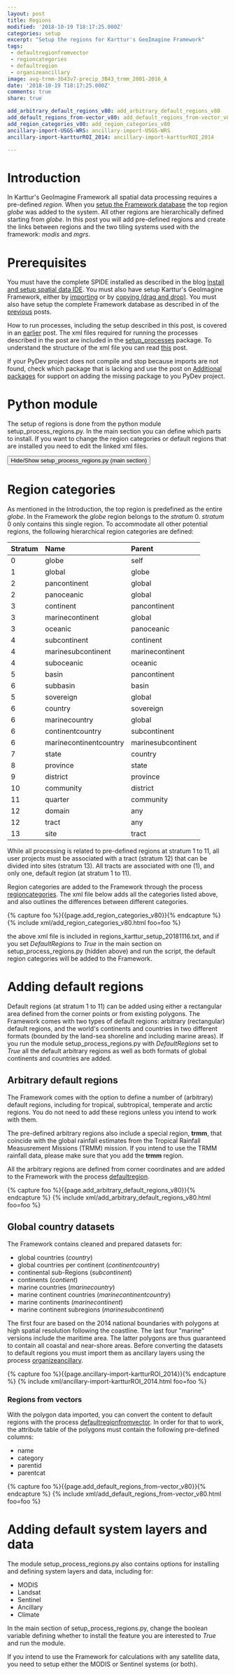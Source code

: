 ```yaml
---
layout: post
title: Regions
modified: '2018-10-19 T18:17:25.000Z'
categories: setup
excerpt: "Setup the regions for Karttur's GeoImagine Framework"
tags:
 - defaultregionfromvector
 - regioncategories
 - defaultregion
 - organizeancillary
image: avg-trmm-3b43v7-precip_3B43_trmm_2001-2016_A
date: '2018-10-19 T18:17:25.000Z'
comments: true
share: true

add_arbitrary_default_regions_v80: add_arbitrary_default_regions_v80
add_default_regions_from-vector_v80: add_default_regions_from-vector_v80
add_region_categories_v80: add_region_categories_v80
ancillary-import-USGS-WRS: ancillary-import-USGS-WRS
ancillary-import-kartturROI_2014: ancillary-import-kartturROI_2014

---
```

<script src="https://karttur.github.io/common/assets/js/karttur/togglediv.js"></script>

# Introduction

In Karttur's GeoImagine Framework all spatial data processing requires a pre-defined _region_. When you [setup the Framework database](../setup-db/) the top region _globe_ was added to the system. All other regions are hierarchically defined starting from _globe_. In this post you will add pre-defined regions and create the links between regions and the two tiling systems used with the framework: _modis_ and _mgrs_.

# Prerequisites

You must have the complete SPIDE installed as described in the blog [Install and setup spatial data IDE](https://karttur.github.io/setup-ide/). You must also have setup Karttur's GeoImagine Framework, either by [importing](../blog-importy-project-eclipse/) or by [copying (drag and drop)](../setup-copy-project-eclipse/). You must also have setup the complete Framework database as described in of the [previous](../setup-db/) posts.

How to run processes, including the setup described in this post, is covered in an [earlier](../setup-run/) post. The xml files required for running the processes described in the post are included in the [<span class='pacakge'>setup_processes</span>](https://github.com/karttur/geoimagine-setup_processes/) package. To understand the structure of the xml file you can read [this](../setup-xml/) post.

If your PyDev project does not compile and stop because imports are not found, check which package that is lacking and use the post on [Additional packages](../blog-add-packages) for support on adding the missing package to you PyDev project.

# Python module

The setup of regions is done from the python module <span class='file'>setup_process_regions.py</span>. In the main section you can define which parts to install. If you want to change the region categories or default regions that are installed you need to edit the linked xml files.

<button id= "togglesetuptxt" onclick="hiddencode('setuptxt')">Hide/Show setup_process_regions.py (main section)</button>

<div id="setuptxt" style="display:none">

{% capture text-capture %}
{% raw %}
```
if __name__ == "__main__":
    '''
    '''
    DefaultRegions = True
    MODIS = False
    Landsat = False
    Sentinel = False
    Ancillary = False
    Climate = False
    verbose = True

    '''Link to project file that sets up default regions, arbitrary regions and special regions.
    '''
    if DefaultRegions:
        projFN = 'regions_karttur_setup_20181116.txt'
        Setup('regiondoc',projFN,verbose)

    if MODIS:
        '''Stand alone script that defines the MODIS tile coordinates'''

        FPN = ModisTileCoords()
        '''
        exitstr = 'The script ModisTileCoords() produced a shape with all MODIS SIN tiles projected to Geographic coordiantes.\n \
            Copy the shape data sourse: %(fpn)s,\n and edit the xml file for importing this layer.\n \
            Then comment out the "exit" command and re-run the module.' %{'fpn':FPN}
        exit(exitstr)
        '''
        projFN = 'modis_karttur_setup_20181116.txt'
        Setup('modisdoc',projFN,verbose)

    if Sentinel:
        '''Link to project file that sets up the Sentinel tiling system'''
        projFN = 'sentinel_karttur_setup_2018116.txt'
        Setup('sentineldoc',projFN,verbose)

    if Landsat:
        pass

    if MODIS and Sentinel:
        '''Stand alone script that links sentinel and modis, requires that all sentinel tiles are in the db'''
        LinkSentineModisTiles()

    if MODIS and Landsat:
        LinkLandsatModisTiles()

    if Sentinel and Landsat:
        LinkSentinelLandsatTiles()

    if Ancillary:
        ''' link to project file that imports default ancillary data'''
        projFN = 'ancillary_karttur_setup_20180221_0.txt'
        Setup('ancildoc',projFN,verbose)

    if Climate:
        ''' Climate data'''
        projFN = 'climate_karttur_setup_20181116.txt'
        Setup('climatedoc',projFN,verbose)

```
{% endraw %}
{% endcapture %}
{% include widgets/toggle-code.html  toggle-text=text-capture  %}
</div>

# Region categories

As mentioned in the Introduction, the top region is predefined as the entire _globe_. In the Framework the _globe_ region belongs to the _stratum_ 0. _stratum_ 0 only contains this single region. To accommodate all other potential regions, the following hierarchical region categories are defined:

| Stratum | Name                   | Parent             |
|:--------|:-----------------------|:-------------------|
| 0       | globe                  | self               |
| 1       | global                 | globe              |
| 2       | pancontinent           | global             |
| 2       | panoceanic             | global             |
| 3       | continent              | pancontinent       |
| 3       | marinecontinent        | global             |
| 3       | oceanic                | panoceanic         |
| 4       | subcontinent           | continent          |
| 4       | marinesubcontinent     | marinecontinent    |
| 4       | suboceanic             | oceanic            |
| 5       | basin                  | pancontinent       |
| 6       | subbasin               | basin              |
| 5       | sovereign              | global             |
| 6       | country                | sovereign          |
| 6       | marinecountry          | global             |
| 6       | continentcountry       | subcontinent       |
| 6       | marinecontinentcountry | marinesubcontinent |
| 7       | state                  | country            |
| 8       | province               | state              |
| 9       | district               | province           |
| 10      | community              | district           |
| 11      | quarter                | community          |
| 12      | domain                 | any                |
| 12      | tract                  | any                |
| 13      | site                   | tract              |

While all processing is related to pre-defined regions at stratum 1 to 11, all user projects must be associated with a tract (stratum 12) that can be divided into sites (stratum 13). All tracts are associated with one (1), and only one, default region (at stratum 1 to 11).

Region categories are added to the Framework through the process [<span class='package'>regioncategories</span>](../../subprocess/subproc-regioncategories/). The xml file below adds all the categories listed above, and also outlines the differences between different categories.

{% capture foo %}{{page.add_region_categories_v80}}{% endcapture %}
{% include xml/add_region_categories_v80.html foo=foo %}

the above xml file is included in <span class='file'>regions_karttur_setup_20181116.txt</span>, and if you set _DefaultRegions_ to _True_ in the main section on <span class='file'>setup_process_regions.py</span> (hidden above) and run the script, the default region categories will be added to the Framework.

# Adding default regions

Default regions (at stratum 1 to 11) can be added using either a rectangular area defined from the corner points or from existing polygons. The Framework comes with two types of default regions: arbitrary (rectangular) default regions, and the world's continents and countries in two different formats (bounded by the land-sea shoreline and including marine areas). If you run the module <span class='file'>setup_process_regions.py</span> with _DefaultRegions_ set to _True_ all the default arbitrary regions as well as both formats of global continents and countries are added.

## Arbitrary default regions

The Framework comes with the option to define a number of (arbitrary) default regions, including for tropical, subtropical, temperate and arctic regions. You do not need to add these regions unless you intend to work with them.

The pre-defined arbitrary regions also include a special region, __trmm__, that coincide with the global rainfall estimates from the Tropical Rainfall Measusrement Missions (TRMM) mission. If you intend to use the TRMM rainfall data, please make sure that you add the __trmm__ region.

All the arbitrary regions are defined from corner coordinates and are added to the Framework with the process [<span class='package'>defaultregion</span>](../../subprocess/subproc-defaultregion/).

{% capture foo %}{{page.add_arbitrary_default_regions_v80}}{% endcapture %}
{% include xml/add_arbitrary_default_regions_v80.html foo=foo %}

## Global country datasets

The Framework contains cleaned and prepared datasets for:

- global countries (_country_)
- global countries per continent (_continentcountry_)
- continental sub-Regions (_subcontinent_)
- continents (_contient_)
- marine countries (_marinecountry_)
- marine continent countries (_marinecontinentcountry_)
- marine continents (_marinecontinent_)
- marine continent subregions (_marinesubcontinent_)

The first four are based on the 2014 national boundaries with polygons at high spatial resolution following the coastline. The last four "marine" versions include the maritime area. The latter polygons are thus guaranteed to contain all coastal and near-shore areas. Before converting the datasets to default regions you must import them as ancillary layers using the process [<span class='package'>organizeancillary</span>](../../subprocess/subproc-organizeancillary/).

{% capture foo %}{{page.ancillary-import-kartturROI_2014}}{% endcapture %}
{% include xml/ancillary-import-kartturROI_2014.html foo=foo %}

### Regions from vectors

With the polygon data imported, you can convert the content to default regions with the process [<span class='package'>defaultregionfromvector</span>](../../subprocess/subproc-defaultregionfromvector/). In order for that to work, the attribute table of the polygons must contain the following pre-defined columns:

- name
- category
- parentid
- parentcat

{% capture foo %}{{page.add_default_regions_from-vector_v80}}{% endcapture %}
{% include xml/add_default_regions_from-vector_v80.html foo=foo %}

# Adding default system layers and data

The module <span class='file'>setup_process_regions.py</span> also contains options for installing and defining system layers and data, including for:

- MODIS
- Landsat
- Sentinel
- Ancillary
- Climate

In the main section of <span class='file'>setup_process_regions.py</span>, change the boolean variable defining whether to install the feature you are interested to _True_ and run the module.

If you intend to use the Framework for calculations with any satellite data, you need to setup either the MODIS or Sentinel systems (or both).
